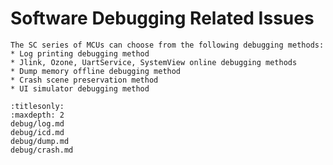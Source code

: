 # Software Debugging Related Issues

```{important}
The SC series of MCUs can choose from the following debugging methods:
* Log printing debugging method
* Jlink, Ozone, UartService, SystemView online debugging methods
* Dump memory offline debugging method
* Crash scene preservation method
* UI simulator debugging method
```
```{toctree}
:titlesonly:
:maxdepth: 2
debug/log.md
debug/icd.md
debug/dump.md
debug/crash.md
```